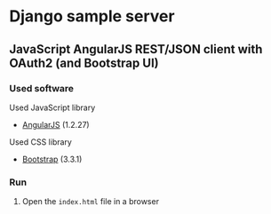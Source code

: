 # Django sample server

## JavaScript AngularJS REST/JSON client with OAuth2 (and Bootstrap UI)

### Used software

Used JavaScript library

* [AngularJS](http://angularjs.org) (1.2.27)

Used CSS library
* [Bootstrap](http://getbootstrap.com/) (3.3.1)

### Run

1. Open the `index.html` file in a browser